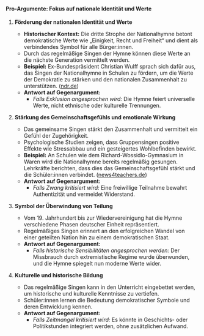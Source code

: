 #### **Pro-Argumente: Fokus auf nationale Identität und Werte**  

1. **Förderung der nationalen Identität und Werte**  
   - **Historischer Kontext:** Die dritte Strophe der Nationalhymne betont demokratische Werte wie „Einigkeit, Recht und Freiheit“ und dient als verbindendes Symbol für alle Bürger:innen.  
   - Durch das regelmäßige Singen der Hymne können diese Werte an die nächste Generation vermittelt werden.  
   - **Beispiel:** Ex-Bundespräsident Christian Wulff sprach sich dafür aus, das Singen der Nationalhymne in Schulen zu fördern, um die Werte der Demokratie zu stärken und den nationalen Zusammenhalt zu unterstützen. ([ndr.de](https://www.ndr.de/nachrichten/niedersachsen/Wulff-In-Schulen-haeufiger-die-deutsche-Nationalhymne-singen%2Cwulff2988.html?utm_source=chatgpt.com))  
   - **Antwort auf Gegenargument:**  
     - *Falls Exklusion angesprochen wird:* Die Hymne feiert universelle Werte, nicht ethnische oder kulturelle Trennungen.  

2. **Stärkung des Gemeinschaftsgefühls und emotionale Wirkung**  
   - Das gemeinsame Singen stärkt den Zusammenhalt und vermittelt ein Gefühl der Zugehörigkeit.  
   - Psychologische Studien zeigen, dass Gruppensingen positive Effekte wie Stressabbau und ein gesteigertes Wohlbefinden bewirkt.  
   - **Beispiel:** An Schulen wie dem Richard-Wossidlo-Gymnasium in Waren wird die Nationalhymne bereits regelmäßig gesungen. Lehrkräfte berichten, dass dies das Gemeinschaftsgefühl stärkt und die Schüler:innen verbindet. ([news4teachers.de](https://www.news4teachers.de/2012/10/cdu-politiker-fordert-deutsche-hymne-ofter-in-schulen-singen/?utm_source=chatgpt.com))  
   - **Antwort auf Gegenargument:**  
     - *Falls Zwang kritisiert wird:* Eine freiwillige Teilnahme bewahrt Authentizität und vermeidet Widerstand.  

3. **Symbol der Überwindung von Teilung**  
   - Vom 19. Jahrhundert bis zur Wiedervereinigung hat die Hymne verschiedene Phasen deutscher Einheit repräsentiert.  
   - Regelmäßiges Singen erinnert an den erfolgreichen Wandel von einer geteilten Nation hin zu einem demokratischen Staat.  
   - **Antwort auf Gegenargument:**  
     - *Falls historische Sensibilitäten angesprochen werden:* Der Missbrauch durch extremistische Regime wurde überwunden, und die Hymne spiegelt nun moderne Werte wider.  

4. **Kulturelle und historische Bildung**  
   - Das regelmäßige Singen kann in den Unterricht eingebettet werden, um historische und kulturelle Kenntnisse zu vertiefen.  
   - Schüler:innen lernen die Bedeutung demokratischer Symbole und deren Entwicklung kennen.  
   - **Antwort auf Gegenargument:**  
     - *Falls Zeitmangel kritisiert wird:* Es könnte in Geschichts- oder Politikstunden integriert werden, ohne zusätzlichen Aufwand.  